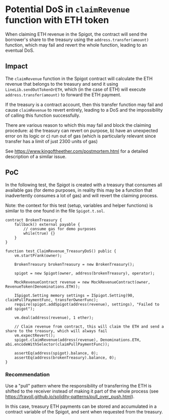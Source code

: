 # Potential DoS in `claimRevenue` function with ETH token

When claiming ETH revenue in the Spigot, the contract will send the borrower's share to the treasury using the `address.transfer(amount)` function, which may fail and revert the whole function, leading to an eventual DoS.

## Impact

The `claimRevenue` function in the Spigot contract will calculate the ETH revenue that belongs to the treasury and send it using `LineLib.sendOutTokenOrETH`, which (in the case of ETH) will execute `address.transfer(amount)` to forward the ETH payment. 

If the treasury is a contract account, then this transfer function may fail and cause `claimRevenue` to revert entirely, leading to a DoS and the impossibility of calling this function successfully.

There are various reason to which this may fail and block the claiming procedure: a) the treasury can revert on purpose, b) have an unexpected error on its logic or c) run out of gas (which is particularly relevant since transfer has a limit of just 2300 units of gas)

See https://www.kingoftheether.com/postmortem.html for a detailed description of a similar issue.

## PoC

In the following test, the Spigot is created with a treasury that consumes all available gas (for demo purposes, in reality this may be a function that inadvertently consumes a lot of gas) and will revert the claiming process.

Note: the context for this test (setup, variables and helper functions) is similar to the one found in the file `Spigot.t.sol`.

```
contract BrokenTreasury {
    fallback() external payable {
        // consume gas for demo purposes
        while(true) {}
    }
}

function test_ClaimRevenue_TreasuryDoS() public {
    vm.startPrank(owner);
    
    BrokenTreasury brokenTreasury = new BrokenTreasury();
    
    spigot = new Spigot(owner, address(brokenTreasury), operator);
    
    MockRevenueContract revenue = new MockRevenueContract(owner, RevenueToken(Denominations.ETH));
    
    ISpigot.Setting memory settings = ISpigot.Setting(90, claimPullPaymentFunc, transferOwnerFunc);
    require(spigot.addSpigot(address(revenue), settings), "Failed to add spigot");
    
    vm.deal(address(revenue), 1 ether);
    
    // Claim revenue from contract, this will claim the ETH and send a share to the treasury, which will always fail
    vm.expectRevert();
    spigot.claimRevenue(address(revenue), Denominations.ETH, abi.encodeWithSelector(claimPullPaymentFunc));
    
    assertEq(address(spigot).balance, 0);
    assertEq(address(brokenTreasury).balance, 0);        
}
```

### Recommendation

Use a "pull" pattern where the responsibility of transferring the ETH is shifted to the receiver instead of making it part of the whole process (see https://fravoll.github.io/solidity-patterns/pull_over_push.html). 

In this case, treasury ETH payments can be stored and accumulated in a contract variable of the Spigot, and sent when requested from the treasury.
